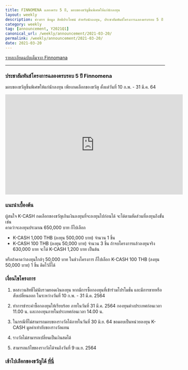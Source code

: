 ```yaml
---
title: FINNOMENA ฉลองครบ 5 ปี, มอบของขวัญชิ้นพิเศษให้แก่นักลงทุน
layout: weekly
description: ข่าวสาร ข้อมูล สิทธิประโยชน์ สำหรับนักลงทุน, ประชาสัมพันธ์โครงการฉลองครบรอบ 5 ปี Finnomena
category: weekly
tag: [announcement, Y2021Q1]
canonical_url: /weekly/announcement/2021-03-20/
permalink: /weekly/announcement/2021-03-20/
date: 2021-03-20
---
```


<i class="far fa-copyright"></i> [รายละเอียดฉบับเต็มจาก Finnomana](https://www.finnomena.com/z-admin/campaign-promotion-5-years/)

<hr>

### ประชาสัมพันธ์โครงการฉลองครบรอบ 5 ปี Finnomena <i class="fas fa-gift"></i>

มอบของขวัญชิ้นพิเศษให้แก่นักลงทุน เพียงกดเลือกของขวัญ
ตั้งแต่วันที่ 10 ก.พ. - 31 มี.ค. 64

<div class="text-center">
    <iframe width="560" height="315" src="https://www.youtube.com/embed/ZZRZFwQPYyE" title="YouTube video player" frameborder="0" allow="accelerometer; autoplay; clipboard-write; encrypted-media; gyroscope; picture-in-picture" allowfullscreen></iframe>
</div>

### แนะนำเบื้องต้น

ผู้สนใจ K-CASH กดเลือกของขวัญเกินเงินลงทุนที่จะลงทุนไปก่อนได้ จะได้ตามสัดส่วนที่ลงทุนถึงขั้น เช่น <br> 
คาดว่าจะลงทุนประมาณ 650,000 บาท ก็ไปเลือก
- K-CASH 1,000 THB (ลงทุน 500,000 บาท) จำนวน 1 ชิ้น
- K-CASH 100 THB (ลงทุน 50,000 บาท) จำนวน 3 ชิ้น
ถ้าจบโครงการแล้วลงทุนจริง 630,000 บาท จะได้ K-CASH 1,200 บาท เป็นต้น

หรือถ้าคาดว่าลงทุนใกล้ๆ 50,000 บาท ในช่วงโครงการ ก็ไปเลือก
K-CASH 100 THB (ลงทุน 50,000 บาท) 1 ชิ้น ติดไว้ก็ได้


### เงื่อนไขโครงการ
1. ขอสงวนสิทธิ์ไม่นับรวมยอดเงินลงทุน หากมีการซื้อกองทุนที่เข้าร่วมโปรโมชั่น และมีการขายหรือสับเปลี่ยนออก ในระหว่างวันที่ 10 ก.พ. - 31 มี.ค. 2564

2. ทำการชำระค่าซื้อกองทุนให้เรียบร้อย ภายในวันที่ 31 มี.ค. 2564 กองทุนต่างประเทศก่อนเวลา 11.00 น. และกองทุนภายในประเทศก่อนเวลา 14.00 น.

3. ในกรณีที่ไม่สามารถมอบของรางวัลได้ภายในวันที่ 30 มิ.ย. 64 ขอมอบเป็นหน่วยลงทุน K-CASH มูลค่าเท่ากับของรางวัลแทน

4. รางวัลไม่สามารถเปลี่ยนเป็นเงินสดได้

5. สามารถแก้ไขของรางวัลได้จนถึงวันที่ 9 เม.ย. 2564

### เข้าไปเลือกของขวัญได้ [ที่นี่](https://www.finnomena.com/z-admin/campaign-promotion-5-years/)
